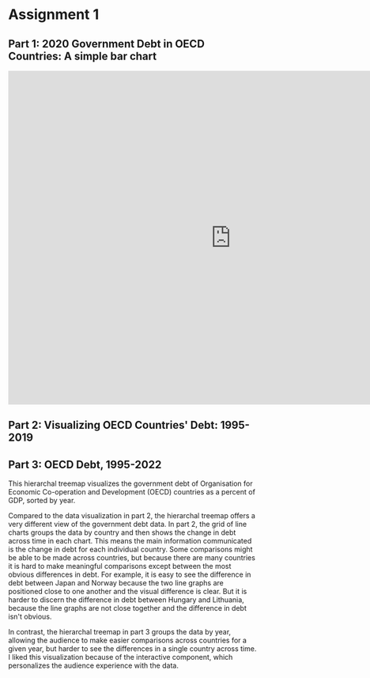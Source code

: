 # Assignment 1

## Part 1: 2020 Government Debt in OECD Countries: A simple bar chart
<iframe src="https://data.oecd.org/chart/7bdz" width="900" height="675" style="border: 0" mozallowfullscreen="true" webkitallowfullscreen="true" allowfullscreen="true"><a href="https://data.oecd.org/chart/7bdz" target="_blank">OECD Chart: General government debt, Total, % of GDP, Annual, 2020</a></iframe>

## Part 2: Visualizing OECD Countries' Debt: 1995-2019
<div class="flourish-embed flourish-chart" data-src="visualisation/14975071"><script src="https://public.flourish.studio/resources/embed.js"></script></div>

## Part 3: OECD Debt, 1995-2022
This hierarchal treemap visualizes the government debt of Organisation for Economic Co-operation and Development (OECD) countries as a percent of GDP, sorted by year.
<div class="flourish-embed flourish-hierarchy" data-src="visualisation/14975451"><script src="https://public.flourish.studio/resources/embed.js"></script></div>


Compared to the data visualization in part 2, the hierarchal treemap offers a very different view of the government debt data. In part 2, the grid of line charts groups the data by country and then shows the change in debt across time in each chart. This means the main information communicated is the change in debt for each individual country. Some comparisons might be able to be made across countries, but because there are many countries it is hard to make meaningful comparisons except between the most obvious differences in debt. For example, it is easy to see the difference in debt between Japan and Norway because the two line graphs are positioned close to one another and the visual difference is clear. But it is harder to discern the difference in debt between Hungary and Lithuania, because the line graphs are not close together and the difference in debt isn't obvious.

In contrast, the hierarchal treemap in part 3 groups the data by year, allowing the audience to make easier comparisons across countries for a given year, but harder to see the differences in a single country across time. I liked this visualization because of the interactive component, which personalizes the audience experience with the data.



